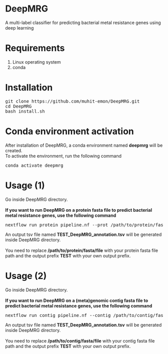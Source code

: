 # DeepMRG
A multi-label classifier for predicting bacterial metal resistance genes using deep learning 
# Requirements
<ol>
  <li>Linux operating system</li>
  <li>conda</li>
</ol>

# Installation
<pre>
git clone https://<i></i>github.com/muhit-emon/DeepMRG.git
cd DeepMRG
bash install.sh
</pre>
# Conda environment activation
After installation of DeepMRG, a conda environment named <b>deepmrg</b> will be created.<br>
To activate the environment, run the following command <br>
<pre>
conda activate deepmrg
</pre>
# Usage (1)
Go inside DeepMRG directory. <br> <br>
<b>If you want to run DeepMRG on a protein fasta file to predict bacterial metal resistance genes, use the following command</b> <br>
<pre>
nextflow run protein_pipeline.nf --prot /path/to/protein/fasta/file --out_prefix TEST
</pre>
An output tsv file named <b>TEST_DeepMRG_annotation.tsv</b> will be generated inside DeepMRG directory. <br><br>
You need to replace <b>/path/to/protein/fasta/file</b> with your protein fasta file path and the output prefix <b>TEST</b> with your own output prefix.
# Usage (2)
Go inside DeepMRG directory. <br> <br>
<b>If you want to run DeepMRG on a (meta)genomic contig fasta file to predict bacterial metal resistance genes, use the following command</b> <br>
<pre>
nextflow run contig_pipeline.nf --contig /path/to/contig/fasta/file --out_prefix TEST
</pre>
An output tsv file named <b>TEST_DeepMRG_annotation.tsv</b> will be generated inside DeepMRG directory. <br><br>
You need to replace <b>/path/to/contig/fasta/file</b> with your contig fasta file path and the output prefix <b>TEST</b> with your own output prefix.
